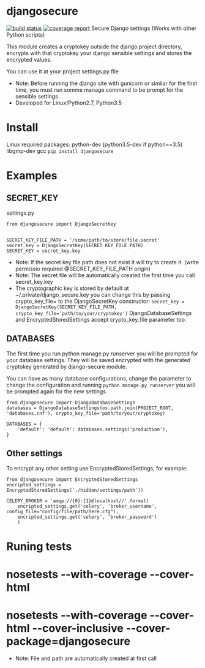 # djangosecure
[![build status](https://git.herrerosolis.com/rafahsolis/djangosecure/badges/master/build.svg)](https://git.herrerosolis.com/rafahsolis/djangosecure/commits/master)
[![coverage report](https://git.herrerosolis.com/rafahsolis/djangosecure/badges/master/coverage.svg)](https://git.herrerosolis.com/rafahsolis/djangosecure/commits/master)
Secure Django settings (Works with other Python scripts)

This module creates a cryptokey outside the django project directory, encrypts with that cryptokey your django sensible
settings and stores the encrypted values.

You can use it at your project settings.py file
* Note: Before running the django site with gunicorn or similar for the first time, you must run somme manage command to be prompt for the sensible settings
* Developed for Linux/Python2.7, Python3.5

# Install
Linux required packages: python-dev (python3.5-dev if python==3.5) libgmp-dev gcc
```pip install djangosecure```

# Examples
## SECRET_KEY

settings.py
```
from djangosecure import DjangoSecretKey


SECRET_KEY_FILE_PATH = '/some/path/to/store/file.secret'
secret_key = DjangoSecretKey(SECRET_KEY_FILE_PATH)
SECRET_KEY = secret_key.key
```

* Note: If the secret key file path does not exist it will try to create it. (write permissio required @SECRET_KEY_FILE_PATH origin)
* Note: The secret file will be automatically created the first time you call secret_key.key
* The cryptographic key is stored by default at ~/.private/django_secure.key you can change this by passing crypto_key_file=
  to the DjangoSecretKey constructor: ```secret_key = DjangoSecretKey(SECRET_KEY_FILE_PATH, crypto_key_file='path/to/your/cryptokey')```
  DjangoDatabaseSettings and EncryptedStoredSettings accept crypto_key_file parameter too.

## DATABASES
The first time you run python manage.py runserver you will be prompted for your database settings. They will be saved
encrypted with the generated cryptokey generated by django-secure module.

You can have as many database configurations, change the parameter to change the configuration and running
 ```python manage.py runserver``` you will be prompted again for the new settings

```
from djangosecure import DjangoDatabaseSettings
databases = DjangoDatabaseSettings(os.path.join(PROJECT_ROOT, 'databases.cnf'), crypto_key_file='path/to/your/cryptokey)

DATABASES = {
    'default': 'default': databases.settings('production'),
}
```


## Other settings
To encrypt any other setting use EncryptedStoredSettings, for example:

```
from djangosecure import EncryptedStoredSettings
encripted_settings = EncryptedStoredSettings('./hidden/settings/path'))

CELERY_BROKER = 'amqp://{0}:{1}@localhost//'.format(
    encripted_settings.get('celery', 'broker_username', config_file="config/file/path/here.cfg"),
    encripted_settings.get('celery', 'broker_password')
    )

```


# Runing tests
# nosetests --with-coverage --cover-html
# nosetests --with-coverage --cover-html --cover-inclusive --cover-package=djangosecure

* Note: File and path are automatically created at first call